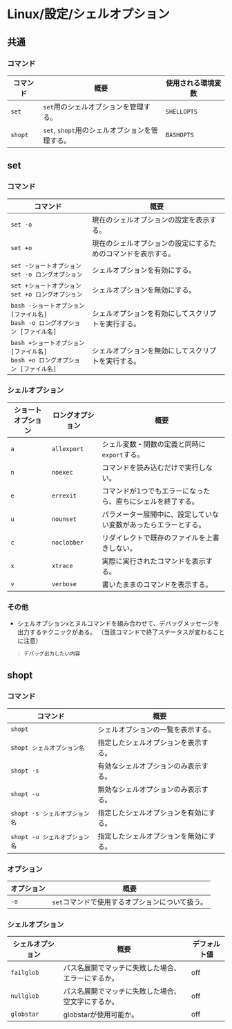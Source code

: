 # Linux/設定/シェルオプション

## 共通

### コマンド

| コマンド | 概要                                           | 使用される環境変数 |
| -------- | ---------------------------------------------- | ------------------ |
| `set`    | `set`用のシェルオプションを管理する。          | `SHELLOPTS`        |
| `shopt`  | `set`, `shopt`用のシェルオプションを管理する。 | `BASHOPTS`         |

## set

### コマンド

| コマンド                                                     | 概要                                                         |
| ------------------------------------------------------------ | ------------------------------------------------------------ |
| `set -o`                                                     | 現在のシェルオプションの設定を表示する。                     |
| `set +o`                                                     | 現在のシェルオプションの設定にするためのコマンドを表示する。 |
| `set -ショートオプション`<br />`set -o ロングオプション` | シェルオプションを有効にする。                               |
| `set +ショートオプション`<br />`set +o ロングオプション` | シェルオプションを無効にする。                               |
| `bash -ショートオプション [ファイル名]`<br />`bash -o ロングオプション [ファイル名]` | シェルオプションを有効にしてスクリプトを実行する。           |
| `bash +ショートオプション [ファイル名]`<br />`bash +o ロングオプション [ファイル名]` | シェルオプションを無効にしてスクリプトを実行する。           |

### シェルオプション

| ショートオプション | ロングオプション | 概要                                                         |
| ------------------ | ---------------- | ------------------------------------------------------------ |
| `a`                | `allexport`      | シェル変数・関数の定義と同時に`export`する。                 |
| `n`                | `noexec`         | コマンドを読み込むだけで実行しない。                         |
| `e`                | `errexit`        | コマンドが1つでもエラーになったら、直ちにシェルを終了する。  |
| `u`                | `nounset`        | パラメーター展開中に、設定していない変数があったらエラーとする。 |
| `c`                | `noclobber`      | リダイレクトで既存のファイルを上書きしない。                 |
| `x`                | `xtrace`         | 実際に実行されたコマンドを表示する。                         |
| `v`                | `verbose`        | 書いたままのコマンドを表示する。                             |

### その他

- シェルオプション`x`とヌルコマンドを組み合わせて、デバッグメッセージを出力するテクニックがある。
  （当該コマンドで終了ステータスが変わることに注意）

  ```bash
  : デバッグ出力したい内容
  ```

## shopt

### コマンド

| コマンド                      | 概要                                   |
| ----------------------------- | -------------------------------------- |
| `shopt`                      | シェルオプションの一覧を表示する。     |
| `shopt シェルオプション名`    | 指定したシェルオプションを表示する。   |
| `shopt -s`                    | 有効なシェルオプションのみ表示する。   |
| `shopt -u`                    | 無効なシェルオプションのみ表示する。   |
| `shopt -s シェルオプション名` | 指定したシェルオプションを有効にする。 |
| `shopt -u シェルオプション名` | 指定したシェルオプションを無効にする。 |

### オプション

| オプション | 概要                                            |
| ---------- | ----------------------------------------------- |
| `-o`       | `set`コマンドで使用するオプションについて扱う。 |

### シェルオプション

| シェルオプション | 概要                                               | デフォルト値 |
| ---------------- | -------------------------------------------------- | ------------ |
| `failglob`       | パス名展開でマッチに失敗した場合、エラーにするか。 | off          |
| `nullglob`       | パス名展開でマッチに失敗した場合、空文字にするか。 | off          |
| `globstar`       | globstarが使用可能か。                             | off          |
